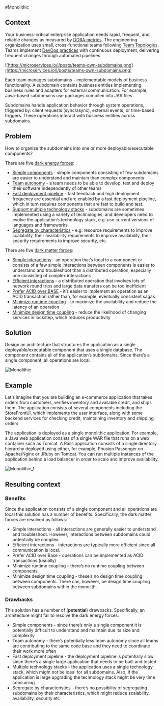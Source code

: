 #Monolithic 
## Context

Your business-critical enterprise application needs rapid, frequent, and reliable changes as measured by [DORA metrics](https://microservices.io/articles/glossary#dora-metrics). The engineering organization uses small, cross-functional teams following [Team Topologies](https://microservices.io/tags/team%20topologies). Teams implement [DevOps practices](https://microservices.io/tags/devops) with continuous deployment, delivering frequent changes through automated pipelines.

![https://microservices.io/i/posts/teams-own-subdomains.png](https://microservices.io/i/posts/teams-own-subdomains.png)

Each team manages subdomains - implementable models of business functionality. A subdomain contains business entities implementing business rules and adapters for external communication. For example, Java-based subdomains use packages compiled into JAR files.

Subdomains handle application behavior through system operations, triggered by: client requests (sync/async), external events, or time-based triggers. These operations interact with business entities across subdomains.

## Problem

How to organize the subdomains into one or more deployable/executable components?

There are five [dark energy forces](https://microservices.io/post/microservices/2021/11/30/dark-matter-dark-energy.html):

- [Simple components](https://microservices.io/articles/dark-energy-dark-matter/dark-energy/simple-components.html) - simple components consisting of few subdomains are easier to understand and maintain than complex components
- [Team autonomy](https://microservices.io/articles/dark-energy-dark-matter/dark-energy/team-autonomy.html) - a team needs to be able to develop, test and deploy their software independently of other teams
- [Fast deployment pipeline](https://microservices.io/articles/dark-energy-dark-matter/dark-energy/fast-deployment-pipeline.html) - fast feedback and high deployment frequency are essential and are enabled by a fast deployment pipeline, which in turn requires components that are fast to build and test.
- [Support multiple technology stacks](https://microservices.io/articles/dark-energy-dark-matter/dark-energy/multiple-technology-stacks.html) - subdomains are sometimes implemented using a variety of technologies; and developers need to evolve the application’s technology stack, e.g. use current versions of languages and frameworks
- [Segregate by characteristics](https://microservices.io/articles/dark-energy-dark-matter/dark-energy/segregate-by-characteristics.html) - e.g. resource requirements to improve scalability, their availability requirements to improve availability, their security requirements to improve security, etc.

There are five [dark matter forces](https://microservices.io/post/microservices/2021/11/30/dark-matter-dark-energy.html):

- [Simple interactions](https://microservices.io/articles/dark-energy-dark-matter/dark-matter/simple-interactions.html) - an operation that’s local to a component or consists of a few simple interactions between components is easier to understand and troubleshoot than a distributed operation, especially one consisting of complex interactions
- [Efficient interactions](https://microservices.io/articles/dark-energy-dark-matter/dark-matter/efficient-interactions.html) - a distributed operation that involves lots of network round trips and large data transfers can be too inefficient
- [Prefer ACID over BASE](https://microservices.io/articles/dark-energy-dark-matter/dark-matter/prefer-acid-over-base.html) - it’s easier to implement an operation as an ACID transaction rather than, for example, eventually consistent sagas
- [Minimize runtime coupling](https://microservices.io/articles/dark-energy-dark-matter/dark-matter/minimize-runtime-coupling.html) - to maximize the availability and reduce the latency of an operation
- [Minimize design time coupling](https://microservices.io/articles/dark-energy-dark-matter/dark-matter/minimize-design-time-coupling.html) - reduce the likelihood of changing services in lockstep, which reduces productivity

## Solution

Design an architecture that structures the application as a single deployable/executable component that uses a single database. The component contains all of the application’s subdomains. Since there’s a single component, all operations are local.

![Monolithic](https://github.com/zsanjay/Obsidian-Notes/blob/main/Pasted%20image%20241123120457.png)


## Example

Let’s imagine that you are building an e-commerce application that takes orders from customers, verifies inventory and available credit, and ships them. The application consists of several components including the StoreFrontUI, which implements the user interface, along with some backend services for checking credit, maintaining inventory and shipping orders.

The application is deployed as a single monolithic application. For example, a Java web application consists of a single WAR file that runs on a web container such as Tomcat. A Rails application consists of a single directory hierarchy deployed using either, for example, Phusion Passenger on Apache/Nginx or JRuby on Tomcat. You can run multiple instances of the application behind a load balancer in order to scale and improve availability.

![Monolithic_1](https://github.com/zsanjay/Obsidian-Notes/blob/main/Pasted%20image%20241123120920.png)

## Resulting context

### Benefits

Since the application consists of a single component and all operations are local this solution has a number of benefits. Specifically, the dark matter forces are resolved as follows:

- Simple interactions - all interactions are generally easier to understand and troubleshoot. However, interactions between subdomains could potentially be complex.
- Efficient interactions - interactions are typically more efficient since all communication is local.
- Prefer ACID over Base - operations can be implemented as ACID transactions (usually)
- Minimize runtime coupling - there’s no runtime coupling between components
- Minimize design time coupling - these’s no design time coupling between components. There can, however, be design time coupling between subdomains within the monolith.

### Drawbacks

This solution has a number of (**potential**) drawbacks. Specifically, an architecture might fail to resolve the dark energy forces:

- Simple components - since there’s only a single component it is potentially difficult to understand and maintain due its size and complexity
- Team autonomy - there’s potentially less team autonomy since all teams are contributing to the same code base and they need to coordinate their work more often
- Fast deployment pipeline - the deployment pipeline is potentially slow since there’s a single large application that needs to be built and tested
- Multiple technology stacks - the application uses a single technology stack, which might not be ideal for all subdomains. Also, if the application is large upgrading the technology stack might be very time consuming
- Segregate by characteristics - there’s no possibility of segregating subdomains by their characteristics, which might reduce scalability, availability, security etc

